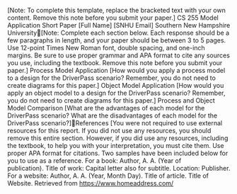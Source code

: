 [Note: To complete this template, replace the bracketed text with your own content. Remove this note before you submit your paper.] 
CS 255 Model Application Short Paper
[Full Name]
[SNHU Email]
Southern New Hampshire University[Note: Complete each section below. Each response should be a few paragraphs in length, and your paper should be between 3 to 5 pages. Use 12-point Times New Roman font, double spacing, and one-inch margins. Be sure to use proper grammar and APA format to cite any sources you use, including the textbook. Remove this note before you submit your paper.]
Process Model Application
[How would you apply a process model to a design for the DriverPass scenario? Remember, you do not need to create diagrams for this paper.]
Object Model Application
[How would you apply an object model to a design for the DriverPass scenario? Remember, you do not need to create diagrams for this paper.]
Process and Object Model Comparison
[What are the advantages of each model for the DriverPass scenario? What are the disadvantages of each model for the DriverPass scenario?]References
[You were not required to use external resources for this report. If you did not use any resources, you should remove this entire section. However, if you did use any resources, including the textbook, to help you with your interpretation, you must cite them. Use proper APA format for citations. Two samples have been included below for you to use as a reference.
For a book:
Author, A. A. (Year of publication). Title of work: Capital letter also for subtitle. Location: Publisher.
For a website:
Author, A. A. (Year, Month Day). Title of article. Title of Website. Retrieved from https://www.homeaddress.com/